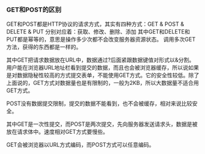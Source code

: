 ### GET和POST的区别

GET和POST都是HTTP协议的请求方式，其实有四种方式：GET & POST & DELETE & PUT
分别对应着：获取、修改、删除、添加
其中GET和DELETE和PUT都是幂等的，意思是操作多少次都不会改变服务器资源状态。
调用多次GET方法，获得的东西都是一样的。

其中GET把请求数据放在URL中，数据通过?后面紧跟数据键值对形式以&分割。用户能在浏览器URL地址栏看到提交的数据，而且也会被浏览器缓存，所以说如果是对数据隐秘性较高的方式提交表单，不能使用GET方式。它的安全性较低。除了上面说的，GET方式对数据量也是有限制的，一般为2KB，所以大数据量不适合用GET方式。

POST没有数据提交限制，提交的数据不能看到，也不会被缓存，相对来说比较安全。

其中GET是一次性提交，而POST是两次提交，先向服务器发送请求头，数据是被放在请求体中。速度相对GET方式要慢些。

GET会被浏览器以URL方式编码，而POST方式可以任意编码。

